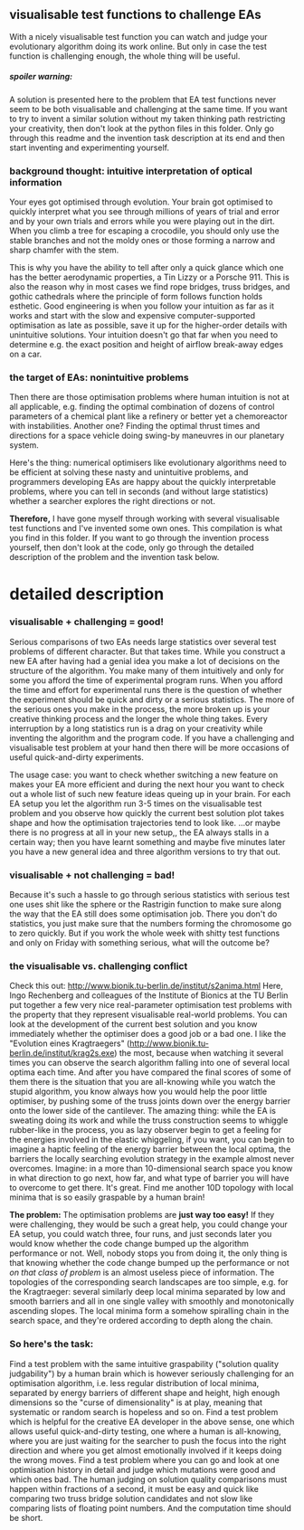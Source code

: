 visualisable test functions to challenge EAs
--------------------------------------------

With a nicely visualisable test function you can watch and judge your evolutionary algorithm doing its work online. But only in case the test function is challenging enough, the whole thing will be useful.

##### spoiler warning:
A solution is presented here to the problem that EA test functions never seem to be both visualisable and challenging at the same time. If you want to try to invent a similar solution without my taken thinking path restricting your creativity, then don't look at the python files in this folder. Only go through this readme and the invention task description at its end and then start inventing and experimenting yourself.

### background thought: intuitive interpretation of optical information
Your eyes got optimised through evolution. Your brain got optimised to quickly interpret what you see through millions of years of trial and error and by your own trials and errors while you were playing out in the dirt. When you climb a tree for escaping a crocodile, you should only use the stable branches and not the moldy ones or those forming a narrow and sharp chamfer with the stem.

This is why you have the ability to tell after only a quick glance which one has the better aerodynamic properties, a Tin Lizzy or a Porsche 911. This is also the reason why in most cases we find rope bridges, truss bridges, and gothic cathedrals where the principle of form follows function holds esthetic. Good engineering is when you follow your intuition as far as it works and start with the slow and expensive computer-supported optimisation as late as possible, save it up for the higher-order details with unintuitive solutions. Your intuition doesn't go that far when you need to determine e.g. the exact position and height of airflow break-away edges on a car.

### the target of EAs: nonintuitive problems
Then there are those optimisation problems where human intuition is not at all applicable, e.g. finding the optimal combination of dozens of control parameters of a chemical plant like a refinery or better yet a chemoreactor with instabilities. Another one? Finding the optimal thrust times and directions for a space vehicle doing swing-by maneuvres in our planetary system.

Here's the thing: numerical optimisers like evolutionary algorithms need to be efficient at solving these nasty and unintuitive problems, and programmers developing EAs are happy about the quickly interpretable problems, where you can tell in seconds (and without large statistics) whether a searcher explores the right directions or not.

**Therefore,** I have gone myself through working with several visualisable test functions and I've invented some own ones. This compilation is what you find in this folder. If you want to go through the invention process yourself, then don't look at the code, only go through the detailed description of the problem and the invention task below.

# detailed description

### visualisable + challenging = good!
Serious comparisons of two EAs needs large statistics over several test problems of different character. But that takes time. While you construct a new EA after having had a genial idea you make a lot of decisions on the structure of the algorithm. You make many of them intuitively and only for some you afford the time of experimental program runs. When you afford the time and effort for experimental runs there is the question of whether the experiment should be quick and dirty or a serious statistics. The more of the serious ones you make in the process, the more broken up is your creative thinking process and the longer the whole thing takes. Every interruption by a long statistics run is a drag on your creativity while inventing the algorithm and the program code. If you have a challenging and visualisable test problem at your hand then there will be more occasions of useful quick-and-dirty experiments.

The usage case: you want to check whether switching a new feature on makes your EA more efficient and during the next hour you want to check out a whole list of such new feature ideas queing up in your brain. For each EA setup you let the algorithm run 3-5 times on the visualisable test problem and you observe how quickly the current best solution plot takes shape and how the optimisation trajectories tend to look like. ...or maybe there is no progress at all in your new setup,, the EA always stalls in a certain way; then you have learnt something and maybe five minutes later you have a new general idea and three algorithm versions to try that out.

### visualisable + not challenging = bad!
Because it's such a hassle to go through serious statistics with serious test one uses shit like the sphere or the Rastrigin function to make sure along the way that the EA still does some optimisation job. There you don't do statistics, you just make sure that the numbers forming the chromosome go to zero quickly. But if you work the whole week with shitty test functions and only on Friday with something serious, what will the outcome be?

### the visualisable vs. challenging conflict
Check this out: http://www.bionik.tu-berlin.de/institut/s2anima.html
Here, Ingo Rechenberg and colleagues of the Institute of Bionics at the TU Berlin put together a few very nice real-parameter optimisation test problems with the property that they represent visualisable real-world problems. You can look at the development of the current best solution and you know immediately whether the optimiser does a good job or a bad one. I like the "Evolution eines Kragtraegers" (http://www.bionik.tu-berlin.de/institut/krag2s.exe) the most, because when watching it several times you can observe the search algorithm falling into one of several local optima each time. And after you have compared the final scores of some of them there is the situation that you are all-knowing while you watch the stupid algorithm, you know always how you would help the poor little optimiser, by pushing some of the truss joints down over the energy barrier onto the lower side of the cantilever. The amazing thing: while the EA is sweating doing its work and while the truss construction seems to whiggle rubber-like in the process, you as lazy observer begin to get a feeling for the energies involved in the elastic whiggeling, if you want, you can begin to imagine a haptic feeling of the energy barrier between the local optima, the barriers the locally searching evolution strategy in the example almost never overcomes. Imagine: in a more than 10-dimensional search space you know in what direction to go next, how far, and what type of barrier you will have to overcome to get there. It's great. Find me another 10D topology with local minima that is so easily graspable by a human brain!

**The problem:** The optimisation problems are **just way too easy!** If they were challenging, they would be such a great help, you could change your EA setup, you could watch three, four runs, and just seconds later you would know whether the code change bumped up the algorithm performance or not. Well, nobody stops you from doing it, the only thing is that knowing whether the code change bumped up the performance or not *on that class of problem* is an almost useless piece of information. The topologies of the corresponding search landscapes are too simple, e.g. for the Kragtraeger: several similarly deep local minima separated by low and smooth barriers and all in one single valley with smoothly and monotonically ascending slopes. The local minima form a somehow spiralling chain in the search space, and they're ordered according to depth along the chain.

### So here's the task:
Find a test problem with the same intuitive graspability ("solution quality judgability") by a human brain which is however seriously challenging for an optimisation algorithm, i.e. less regular distribution of local minima, separated by energy barriers of different shape and height, high enough dimensions so the "curse of dimensionality" is at play, meaning that systematic or random search is hopeless and so on. Find a test problem which is helpful for the creative EA developer in the above sense, one which allows useful quick-and-dirty testing, one where a human is all-knowing, where you are just waiting for the searcher to push the focus into the right direction and where you get almost emotionally involved if it keeps doing the wrong moves. Find a test problem where you can go and look at one optimisation history in detail and judge which mutations were good and which ones bad. The human judging on solution quality comparisons must happen within fractions of a second, it must be easy and quick like comparing two truss bridge solution candidates and not slow like comparing lists of floating point numbers. And the computation time should be short.


